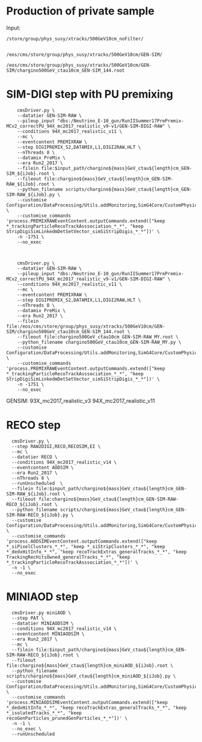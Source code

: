 Production of private sample
====

Input: 
    
    /store/group/phys_susy/xtracks/500GeV10cm_noFilter/


    /eos/cms/store/group/phys_susy/xtracks/500GeV10cm/GEN-SIM/    
    
    /eos/cms/store/group/phys_susy/xtracks/500GeV10cm/GEN-SIM/chargino500GeV_ctau10cm_GEN-SIM_144.root

    
    
# SIM-DIGI step with PU premixing

        cmsDriver.py \
        --datatier GEN-SIM-RAW \
        --pileup_input "dbs:/Neutrino_E-10_gun/RunIISummer17PrePremix-MCv2_correctPU_94X_mc2017_realistic_v9-v1/GEN-SIM-DIGI-RAW" \
        --conditions 94X_mc2017_realistic_v11 \
        --mc \
        --eventcontent PREMIXRAW \
        --step DIGIPREMIX_S2,DATAMIX,L1,DIGI2RAW,HLT \
        --nThreads 8 \
        --datamix PreMix \
        --era Run2_2017 \
        --filein file:$input_path/chargino${mass}GeV_ctau${length}cm_GEN-SIM_${iJob}.root \
        --fileout file:chargino${mass}GeV_ctau${length}cm_GEN-SIM-RAW_${iJob}.root \
        --python_filename scripts/chargino${mass}GeV_ctau${length}cm_GEN-SIM-RAW_${iJob}.py \
        --customise Configuration/DataProcessing/Utils.addMonitoring,SimG4Core/CustomPhysics/GenPlusSimParticles_cfi.customizeProduce,SimG4Core/CustomPhysics/GenPlusSimParticles_cfi.customizeKeep \
        --customise_commands 'process.PREMIXRAWEventContent.outputCommands.extend(["keep *_trackingParticleRecoTrackAsssociation_*_*", "keep StripDigiSimLinkedmDetSetVector_simSiStripDigis_*_*"])' \
        -n -1751 \
        --no_exec



        cmsDriver.py \
        --datatier GEN-SIM-RAW \
        --pileup_input "dbs:/Neutrino_E-10_gun/RunIISummer17PrePremix-MCv2_correctPU_94X_mc2017_realistic_v9-v1/GEN-SIM-DIGI-RAW" \
        --conditions 94X_mc2017_realistic_v11 \
        --mc \
        --eventcontent PREMIXRAW \
        --step DIGIPREMIX_S2,DATAMIX,L1,DIGI2RAW,HLT \
        --nThreads 8 \
        --datamix PreMix \
        --era Run2_2017 \
        --filein file:/eos/cms/store/group/phys_susy/xtracks/500GeV10cm/GEN-SIM/chargino500GeV_ctau10cm_GEN-SIM_144.root \
        --fileout file:chargino500GeV_ctau10cm_GEN-SIM-RAW_MY.root \
        --python_filename chargino500GeV_ctau10cm_GEN-SIM-RAW_MY.py \
        --customise Configuration/DataProcessing/Utils.addMonitoring,SimG4Core/CustomPhysics/GenPlusSimParticles_cfi.customizeProduce,SimG4Core/CustomPhysics/GenPlusSimParticles_cfi.customizeKeep \
        --customise_commands 'process.PREMIXRAWEventContent.outputCommands.extend(["keep *_trackingParticleRecoTrackAsssociation_*_*", "keep StripDigiSimLinkedmDetSetVector_simSiStripDigis_*_*"])' \
        -n -1751 \
        --no_exec


        
GENSIM:   93X_mc2017_realistic_v3
94X_mc2017_realistic_v11
        
        
        
# RECO step

      cmsDriver.py \
      --step RAW2DIGI,RECO,RECOSIM,EI \
      --mc \
      --datatier RECO \
      --conditions 94X_mc2017_realistic_v14 \
      --eventcontent AODSIM \
      --era Run2_2017 \
      --nThreads 8 \
      --runUnscheduled  \
      --filein file:$input_path/chargino${mass}GeV_ctau${length}cm_GEN-SIM-RAW_${iJob}.root \
      --fileout file:chargino${mass}GeV_ctau${length}cm_GEN-SIM-RAW-RECO_${iJob}.root \
      --python_filename scripts/chargino${mass}GeV_ctau${length}cm_GEN-SIM-RAW-RECO_${iJob}.py \
      --customise Configuration/DataProcessing/Utils.addMonitoring,SimG4Core/CustomPhysics/GenPlusSimParticles_cfi.customizeProduce,SimG4Core/CustomPhysics/GenPlusSimParticles_cfi.customizeKeep \
      --customise_commands 'process.AODSIMEventContent.outputCommands.extend(["keep *_siPixelClusters_*_*", "keep *_siStripClusters_*_*", "keep *_dedxHitInfo_*_*", "keep recoTrackExtras_generalTracks_*_*", "keep TrackingRecHitsOwned_generalTracks_*_*", "keep *_trackingParticleRecoTrackAsssociation_*_*"])' \
      -n -1 \
      --no_exec

# MINIAOD step

      cmsDriver.py miniAOD \
      --step PAT \
      --datatier MINIAODSIM \
      --conditions 94X_mc2017_realistic_v14 \
      --eventcontent MINIAODSIM \
      --era Run2_2017 \
      --mc \
      --filein file:$input_path/chargino${mass}GeV_ctau${length}cm_GEN-SIM-RAW-RECO_${iJob}.root \
      --fileout file:chargino${mass}GeV_ctau${length}cm_miniAOD_${iJob}.root \
      --python_filename scripts/chargino${mass}GeV_ctau${length}cm_miniAOD_${iJob}.py \
      --customise Configuration/DataProcessing/Utils.addMonitoring,SimG4Core/CustomPhysics/GenPlusSimParticles_cfi.customizeProduce,SimG4Core/CustomPhysics/GenPlusSimParticles_cfi.customizeKeep \
      --customise_commands 'process.MINIAODSIMEventContent.outputCommands.extend(["keep *_dedxHitInfo_*_*", "keep recoTrackExtras_generalTracks_*_*", "keep *_isolatedTracks_*_*", "keep recoGenParticles_prunedGenParticles_*_*"])' \
      -n -1 \
      --no_exec \
      --runUnscheduled

      
      
      